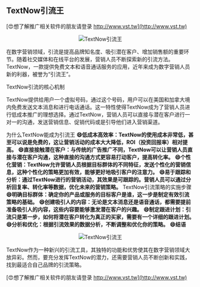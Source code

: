 ## **TextNow引流王**

[😍想了解推广相关软件的朋友请登录 http://www.vst.tw](http://www.vst.tw)

 <center><img src="https://vst.tw/MP4/tuiguang/png/6.png" alt="TextNow引流王"></center>

在数字营销领域，引流是提高品牌知名度、吸引潜在客户、增加销售额的重要环节。随着社交媒体和在线平台的发展，营销人员不断探索新的引流方法。TextNow，一款提供免费文本和语音通话服务的应用，近年来成为数字营销人员新的利器，被誉为“引流王”。

TextNow引流的核心机制

TextNow提供给用户一个虚拟号码，通过这个号码，用户可以在美国和加拿大境内免费发送文本消息和进行电话通话。这一特性使得TextNow成为了营销人员进行低成本推广的理想选择。通过TextNow，营销人员可以直接与潜在客户进行一对一的沟通，发送营销信息、促销代码或是引导他们进入营销渠道。

为什么TextNow能成为引流王
**😄低成本高效率：TextNow的使用成本非常低，甚至可以说是免费的，这让营销活动的成本大大降低，ROI（投资回报率）相对提高。**
**😄直接接触潜在客户：与传统的广告推广不同，TextNow可以让营销人员直接与潜在客户沟通，这种直接的沟通方式更容易打动客户，提高转化率。**
**😄个性化营销：TextNow允许营销人员根据目标群体的不同特征，发送个性化的营销信息，这种个性化的策略更加有效，能够更好地吸引客户的注意力。**
**😄易于跟踪和分析：通过TextNow进行的营销活动，其效果是可跟踪的。营销人员可以通过分析回复率、转化率等数据，优化未来的营销策略。**
TextNow引流策略的实施步骤
**😄明确目标群体：确定你的产品或服务的目标客户是谁，这一步是制定有效引流策略的基础。**
**😄创建吸引人的内容：无论是文本消息还是语音通话，都需要提前准备吸引人的内容，这些内容要能够激发潜在客户的兴趣。**
**😄制定跟进计划：引流只是第一步，如何将潜在客户转化为真正的买家，需要有一个详细的跟进计划。**
**😄分析和优化：根据引流效果的数据分析，不断调整和优化你的策略。**
**😄结语**

 <center><img src="https://vst.tw/MP4/tuiguang/png/0.png" alt="TextNow引流王"></center>

TextNow作为一种新兴的引流工具，其独特的功能和优势使其在数字营销领域大放异彩。然而，要充分发挥TextNow的潜力，还需要营销人员不断创新和实践，找到最适合自己品牌的引流策略。

[😍想了解推广相关软件的朋友请登录 http://www.vst.tw](http://www.vst.tw)



